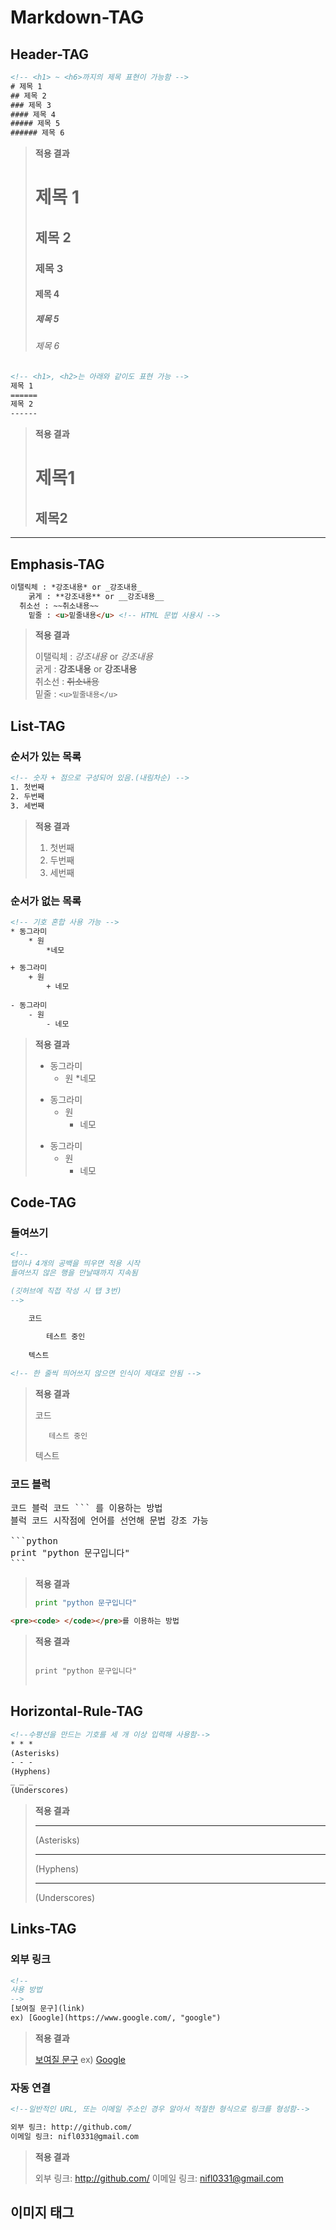 <h1>Markdown-TAG</h1>

<h2>Header-TAG</h2>

```html
<!-- <h1> ~ <h6>까지의 제목 표현이 가능함 -->
# 제목 1
## 제목 2
### 제목 3
#### 제목 4
##### 제목 5
###### 제목 6
```
> **적용 결과**
> # 제목 1
> ## 제목 2
> ### 제목 3
> #### 제목 4
> ##### 제목 5
> ###### 제목 6

```html
<!-- <h1>, <h2>는 아래와 같이도 표현 가능 -->
제목 1
======
제목 2
------
``` 

> **적용 결과** <br>
> 
> 제목1
> ======
> 제목2
> ------

<hr>

<h2>Emphasis-TAG</h2>

```html
이탤릭체 : *강조내용* or _강조내용_
    굵게 : **강조내용** or __강조내용__ 
  취소선 : ~~취소내용~~
    밑줄 : <u>밑줄내용</u> <!-- HTML 문법 사용시 -->
```

> **적용 결과** <br>
>
> 이탤릭체 : *강조내용* or _강조내용_ <br>
>    굵게 : **강조내용** or __강조내용__ <br>
>  취소선 : ~~취소내용~~ <br>
>    밑줄 : `<u>밑줄내용</u>`

<h2>List-TAG</h2>

<h3>순서가 있는 목록</h3>

```html
<!-- 숫자 + 점으로 구성되어 있음.(내림차순) -->
1. 첫번째
2. 두번째
3. 세번째
```

> **적용 결과** <br>
>
> 1. 첫번째
> 2. 두번째
> 3. 세번째

<h3>순서가 없는 목록</h3>

```html
<!-- 기호 혼합 사용 가능 -->
* 동그라미
    * 원
        *네모

+ 동그라미
    + 원
        + 네모
        
- 동그라미
    - 원
        - 네모
```

> **적용 결과**
>
> * 동그라미
>     * 원
>         *네모
> 
> + 동그라미
>     + 원
>         + 네모
>         
> - 동그라미
>     - 원
>         - 네모

<h2>Code-TAG</h2>

<h3> 들여쓰기 </h3>

```html
<!-- 
탭이나 4개의 공백을 띄우면 적용 시작
들여쓰지 않은 행을 만날때까지 지속됨

(깃허브에 직접 작성 시 탭 3번)
-->

    코드 
    
        테스트 중인
    
    텍스트

<!-- 한 줄씩 띄어쓰지 않으면 인식이 제대로 안됨 -->
```

>**적용 결과**
>
>
>    코드
>    
>        테스트 중인
>    
>    텍스트

<h3> 코드 블럭 </h3>

<pre>
코드 블럭 코드 ``` 를 이용하는 방법
블럭 코드 시작점에 언어를 선언해 문법 강조 가능

```python
print "python 문구입니다"
```
</pre>

> **적용 결과**
>
> ```python
> print "python 문구입니다"
> ```

```html
<pre><code> </code></pre>를 이용하는 방법
```

> **적용 결과**
>
> <pre>
> <code>
> print "python 문구입니다"
> </code>
> </pre>

<h2>Horizontal-Rule-TAG</h2>

```html
<!--수평선을 만드는 기호를 세 개 이상 입력해 사용함-->
* * *
(Asterisks)
- - -
(Hyphens)
_ _ _
(Underscores)
```

> **적용 결과**
>
> * * *
> (Asterisks)
> - - -
> (Hyphens)
> _ _ _
> (Underscores)

<h2>Links-TAG</h2>

<h3>외부 링크</h3>

```html
<!--
사용 방법
-->
[보여질 문구](link)
ex) [Google](https://www.google.com/, "google")
```

> **적용 결과**
>
> [보여질 문구](link)
> ex) [Google](https://www.google.com/, "google")

<h3>자동 연결</h3>

```html
<!--일반적인 URL, 또는 이메일 주소인 경우 알아서 적절한 형식으로 링크를 형성함-->

외부 링크: http://github.com/
이메일 링크: nifl0331@gmail.com
```

> **적용 결과**
>
> 외부 링크: http://github.com/
> 이메일 링크: nifl0331@gmail.com

<h2>이미지 태그</h2>
